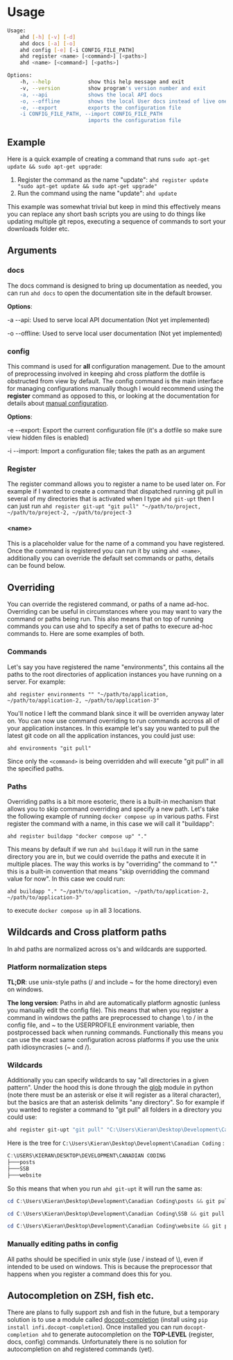 # Usage

```bash
Usage: 
	ahd [-h] [-v] [-d]
    ahd docs [-a] [-o]
    ahd config [-e] [-i CONFIG_FILE_PATH]
    ahd register <name> [<command>] [<paths>]
    ahd <name> [<command>] [<paths>]

Options:
    -h, --help            show this help message and exit
    -v, --version         show program's version number and exit
    -a, --api             shows the local API docs
    -o, --offline         shows the local User docs instead of live ones
    -e, --export          exports the configuration file
    -i CONFIG_FILE_PATH, --import CONFIG_FILE_PATH 
                          imports the configuration file
```



## Example

Here is a quick example of creating a command that runs ```sudo apt-get update && sudo apt-get upgrade```:

1. Register the command as the name "update": ```ahd register update "sudo apt-get update && sudo apt-get upgrade"```
2. Run the command using the name "update": ```ahd update```



This example was somewhat trivial but keep in mind this effectively means you can replace any short bash scripts you are using to do things like updating multiple git repos, executing a sequence of commands to sort your downloads folder etc.



## Arguments

### docs

The docs command is designed to bring up documentation as needed, you can run ```ahd docs``` to open the documentation site in the default browser.



**Options**:

  \-a \-\-api: Used to serve local API documentation (Not yet implemented)

  \-o \-\-offline: Used to serve local user documentation (Not yet implemented)



### config

This command is used for **all** configuration management. Due to the amount of preprocessing involved in keeping ahd cross platform the dotfile is obstructed from view by default. The config command is the main interface for managing configurations manually though I would recommend using the **register** command as opposed to this, or looking at the documentation for details about [manual configuration](https://ahd.readthedocs.io/en/latest/usage#wildcards-and-cross-platform-paths).



**Options**:

  \-e \-\-export: Export the current configuration file (it's a dotfile so make sure view hidden files is enabled)

  \-i \-\-import: Import a configuration file; takes the path as an argument



### Register

The register command allows you to register a name to be used later on. For example if I wanted to create a command that dispatched running git pull in several of my directories that is activated when I type ```ahd git-upt``` then I can just run ```ahd register git-upt "git pull" "~/path/to/project, ~/path/to/project-2, ~/path/to/project-3```



#### \<name\>

This is a placeholder value for the name of a command you have registered. Once the command is registered you can run it by using ```ahd <name>```, additionally you can override the default set commands or paths, details can be found below.



## Overriding

You can override the registered command, or paths of a name ad-hoc. Overriding can be useful in circumstances where you may want to vary the command or paths being run. This also means that on top of running commands you can use ahd to specify a set of paths to execure ad-hoc commands to. Here are some examples of both.



### Commands

Let's say you have registered the name "environments", this contains all the paths to the root directories of application instances you have running on a server. For example:

```ahd register environments "" "~/path/to/application, ~/path/to/application-2, ~/path/to/application-3"```



You'll notice I left the command blank since it will be overriden anyway later on. You can now use command overriding to run commands accross all of your application instances. In this example let's say you wanted to pull the latest git code on all the application instances, you could just use:

```ahd environments "git pull"```



Since only the ```<command>``` is being overridden ahd will execute "git pull" in all the specified paths.



### Paths

Overriding paths is a bit more esoteric, there is a built-in mechanism that allows you to skip command overriding and specify a new path. Let's take the following example of running ```docker compose up``` in various paths. First register the command with a name, in this case we will call it "buildapp":

```ahd register buildapp "docker compose up" "."```



This means by default if we run ```ahd buildapp``` it will run in the same directory you are in, but we could override the paths and execute it in multiple places. The way this works is by "overriding" the command to "." this is a built-in convention that means "skip overridding the command value for now". In this case we could run:

```ahd buildapp "." "~/path/to/application, ~/path/to/application-2, ~/path/to/application-3"```



to execute ```docker compose up``` in all 3 locations.



## Wildcards and Cross platform paths

In ahd paths are normalized across os's and wildcards are supported.



### Platform normalization steps

**TL;DR**: use unix-style paths (/ and include ~ for the home directory) even on windows.



**The long version**: Paths in ahd are automatically platform agnostic (unless you manually edit the config file). This means that when you register a command in windows the paths are preprocessed to change \\ to / in the config file, and ~ to the USERPROFILE environment variable, then postprocessed back when running commands. Functionally this means you can use the exact same configuration across platforms if you use the unix path idiosyncrasies (~ and /).





### Wildcards

Additionally you can specify wildcards to say "all directories in a given pattern". Under the hood this is done through the [glob](https://docs.python.org/3/library/glob.html) module in python (note there must be an asterisk or else it will register as a literal character), but the basics are that an asterisk delimits "any directory". So for example if you wanted to register a command to "git pull" all folders in a directory you could use:

```powershell
ahd register git-upt "git pull" "C:\Users\Kieran\Desktop\Development\Canadian Coding\*"
```



Here is the tree for ```C:\Users\Kieran\Desktop\Development\Canadian Coding``` :

```powershell
C:\USERS\KIERAN\DESKTOP\DEVELOPMENT\CANADIAN CODING
├───posts
├───SSB
├───website
```



So this means that when you run ```ahd git-upt``` it will run the same as:

```powershell
cd C:\Users\Kieran\Desktop\Development\Canadian Coding\posts && git pull

cd C:\Users\Kieran\Desktop\Development\Canadian Coding\SSB && git pull

cd C:\Users\Kieran\Desktop\Development\Canadian Coding\website && git pull
```



### Manually editing paths in config

All paths should be specified in unix style (use / instead of \\), even if intended to be used on windows. This is because the preprocessor that happens when you register a command does this for you.





## Autocompletion on ZSH, fish etc.

There are plans to fully support zsh and fish in the future, but a temporary solution is to use a module called [docopt-completion](https://github.com/Infinidat/infi.docopt_completion) (install using ```pip install infi.docopt-completion```). Once installed you can run ```docopt-completion ahd``` to generate autocompletion on the **TOP-LEVEL** (register, docs, config) commands. Unfortunately there is no solution for autocompletion on ahd registered commands (yet).